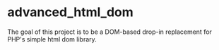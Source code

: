 # advanced_html_dom
The goal of this project is to be a DOM-based drop-in replacement for PHP's simple html dom library.
